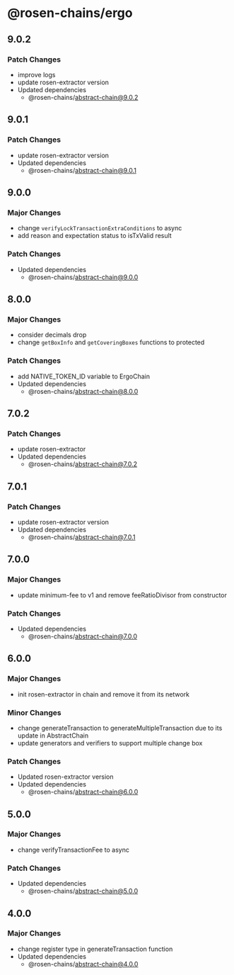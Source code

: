 # @rosen-chains/ergo

## 9.0.2

### Patch Changes

- improve logs
- update rosen-extractor version
- Updated dependencies
  - @rosen-chains/abstract-chain@9.0.2

## 9.0.1

### Patch Changes

- update rosen-extractor version
- Updated dependencies
  - @rosen-chains/abstract-chain@9.0.1

## 9.0.0

### Major Changes

- change `verifyLockTransactionExtraConditions` to async
- add reason and expectation status to isTxValid result

### Patch Changes

- Updated dependencies
  - @rosen-chains/abstract-chain@9.0.0

## 8.0.0

### Major Changes

- consider decimals drop
- change `getBoxInfo` and `getCoveringBoxes` functions to protected

### Patch Changes

- add NATIVE_TOKEN_ID variable to ErgoChain
- Updated dependencies
  - @rosen-chains/abstract-chain@8.0.0

## 7.0.2

### Patch Changes

- update rosen-extractor
- Updated dependencies
  - @rosen-chains/abstract-chain@7.0.2

## 7.0.1

### Patch Changes

- update rosen-extractor version
- Updated dependencies
  - @rosen-chains/abstract-chain@7.0.1

## 7.0.0

### Major Changes

- update minimum-fee to v1 and remove feeRatioDivisor from constructor

### Patch Changes

- Updated dependencies
  - @rosen-chains/abstract-chain@7.0.0

## 6.0.0

### Major Changes

- init rosen-extractor in chain and remove it from its network

### Minor Changes

- change generateTransaction to generateMultipleTransaction due to its update in AbstractChain
- update generators and verifiers to support multiple change box

### Patch Changes

- Updated rosen-extractor version
- Updated dependencies
  - @rosen-chains/abstract-chain@6.0.0

## 5.0.0

### Major Changes

- change verifyTransactionFee to async

### Patch Changes

- Updated dependencies
  - @rosen-chains/abstract-chain@5.0.0

## 4.0.0

### Major Changes

- change register type in generateTransaction function
- Updated dependencies
  - @rosen-chains/abstract-chain@4.0.0
